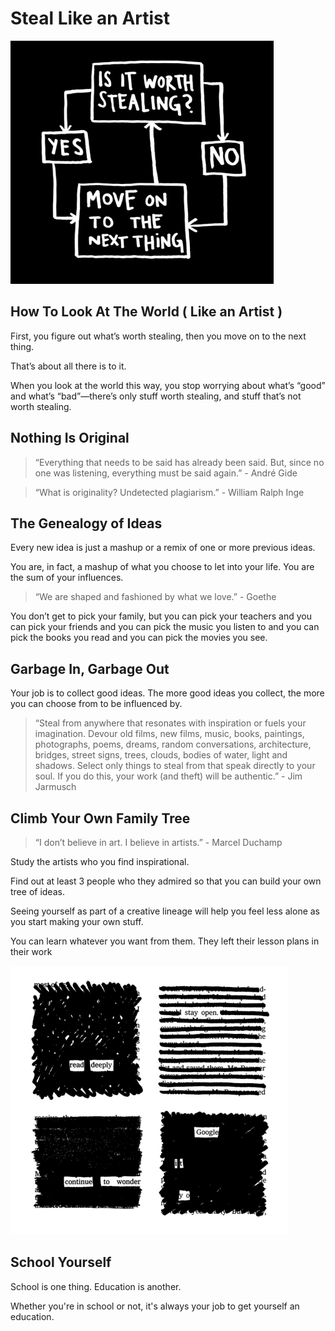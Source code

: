 # Steal Like an Artist

<div>
<img src='/Steal Like An Artist/Assets/worth_stealing.png'/>
</div>

## How To Look At The World ( Like an Artist )

First, you figure out what’s worth stealing, then you move
on to the next thing.

That’s about all there is to it.

When you look at the world this way, you stop worrying about what’s “good” and what’s “bad”—there’s only stuff worth stealing, and stuff that’s not worth stealing.

## Nothing Is Original

> “Everything that needs to be said has already been said. But, since no one was listening, everything must be said again.” - André Gide

> “What is originality? Undetected plagiarism.” - William Ralph Inge

## The Genealogy of Ideas

Every new idea is just a mashup or a remix of one or more previous ideas.

You are, in fact, a mashup of what you choose to let into your life. You are the sum of your influences.

> “We are shaped and fashioned by what we love.” - Goethe

You don’t get to pick your family, but you can pick your teachers and you can pick your friends and you can pick the music you listen to and you can pick the books you read and you can pick the movies you see.

## Garbage In, Garbage Out

Your job is to collect good ideas. The more good ideas you collect, the more you can choose from to be influenced by.

> “Steal from anywhere that resonates with inspiration or fuels your imagination. Devour old films, new films, music, books, paintings, photographs, poems, dreams, random conversations, architecture, bridges, street signs, trees, clouds, bodies of water, light and shadows. Select only things to steal from that speak directly to your soul. If you do this, your work (and theft) will be authentic.” - Jim Jarmusch

## Climb Your Own Family Tree

> “I don’t believe in art. I believe in artists.” - Marcel Duchamp

Study the artists who you find inspirational.

Find out at least 3 people who they admired so that you can build your own tree of ideas.

Seeing yourself as part of a creative lineage will help you feel less alone as you start making your own stuff.

You can learn whatever you want from them. They left their lesson plans in their work

<div>
<img src='/Steal Like An Artist/Assets/small_tips.png'/>
</div>

## School Yourself

School is one thing. Education is another.

Whether you're in school or not, it's always your job to get yourself an education.
